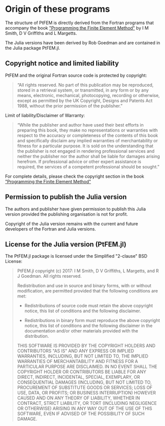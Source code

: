 # Origin of these programs


The structure of PtFEM is directly derived from the Fortran programs that accompany the book ["Programming the Finite Element Method"](http://www.wiley.com//legacy/wileychi/smith_griffiths_margetts) by I M Smith, D V Griffiths and L Margetts.

The Julia versions have been derived by Rob Goedman and are contained in the Julia package PtFEM.jl. 

## Copyright notice and limited liability

PtFEM and the original Fortran source code is protected by copyright:

> “All rights reserved. No part of this publication may be reproduced, stored in a 
> retrieval system, or transmitted, in any form or by any means, electronic,
>  mechanical, photocopying, recording or otherwise, except as permitted by the UK
>  Copyright, Designs and Patents Act 1988, without the prior permission of the
>  publisher.”

Limit of liability/Disclaimer of Warranty:

> “While the publisher and author have used their best efforts in 
>  preparing this book, they make no representations or warranties 
>  with respect to the accuracy or completeness of the contents of this
>  book and specifically disclaim any implied warranties of merchantability or
>  fitness for a particular purpose. It is sold on the understanding that the
>  publisher is not engaged in rendering professional services and neither the
>  publisher nor the author shall be liable for damages arising herefrom. If
>  professional advice or other expert assistance is required, the services of a
>  competent professional should be sought.”

For complete details, please check the copyright section in the book ["Programming the Finite Element Method"](http://www.wiley.com//legacy/wileychi/smith_griffiths_margetts)

## Permission to publish the Julia version

The authors and publisher have given permission to publish this Julia version provided the publishing organisation is not for profit.

 Copyright of the Julia version remains with the current and future developers of the Fortran and Julia versions.

## License for the Julia version (PtFEM.jl)

The PtFEM.jl package is licensed under the Simplified "2-clause" BSD License:

> PtFEM.jl copyright (c) 2017: 
>     I M Smith, D V Griffiths, L Margetts, and R J Goedman.
>  All rights reserved.
> 
> Redistribution and use in source and binary forms, with or without
> modification, are permitted provided that the following conditions are met:
> 
> * Redistributions of source code must retain the above copyright notice, this
>   list of conditions and the following disclaimer.
> 
> * Redistributions in binary form must reproduce the above copyright notice,
>   this list of conditions and the following disclaimer in the documentation
>   and/or other materials provided with the distribution.
> 
> THIS SOFTWARE IS PROVIDED BY THE COPYRIGHT HOLDERS AND CONTRIBUTORS "AS IS"
> AND ANY EXPRESS OR IMPLIED WARRANTIES, INCLUDING, BUT NOT LIMITED TO, THE
> IMPLIED WARRANTIES OF MERCHANTABILITY AND FITNESS FOR A PARTICULAR PURPOSE ARE
> DISCLAIMED. IN NO EVENT SHALL THE COPYRIGHT HOLDER OR CONTRIBUTORS BE LIABLE
> FOR ANY DIRECT, INDIRECT, INCIDENTAL, SPECIAL, EXEMPLARY, OR CONSEQUENTIAL
> DAMAGES (INCLUDING, BUT NOT LIMITED TO, PROCUREMENT OF SUBSTITUTE GOODS OR
> SERVICES; LOSS OF USE, DATA, OR PROFITS; OR BUSINESS INTERRUPTION) HOWEVER
> CAUSED AND ON ANY THEORY OF LIABILITY, WHETHER IN CONTRACT, STRICT LIABILITY,
> OR TORT (INCLUDING NEGLIGENCE OR OTHERWISE) ARISING IN ANY WAY OUT OF THE USE
> OF THIS SOFTWARE, EVEN IF ADVISED OF THE POSSIBILITY OF SUCH DAMAGE.
> 
